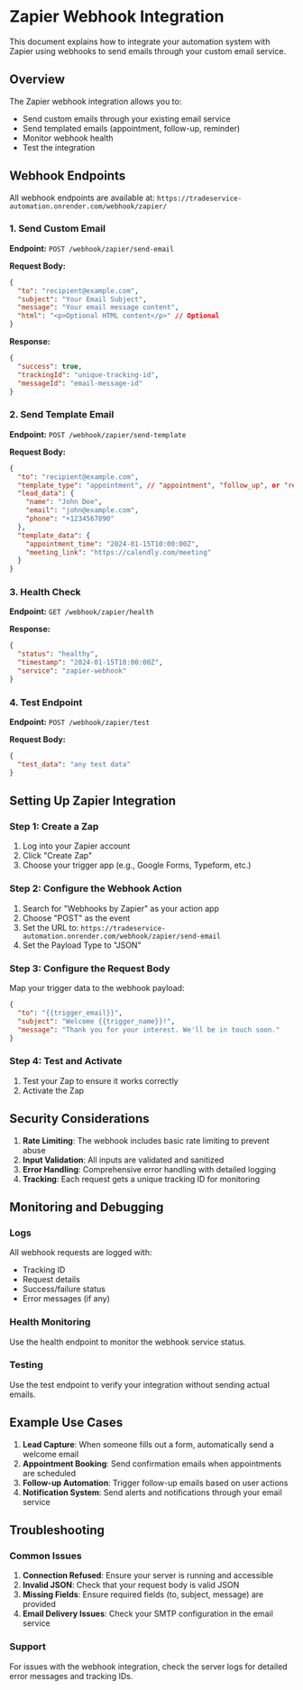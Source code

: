 # Zapier Webhook Integration

This document explains how to integrate your automation system with Zapier using webhooks to send emails through your custom email service.

## Overview

The Zapier webhook integration allows you to:
- Send custom emails through your existing email service
- Send templated emails (appointment, follow-up, reminder)
- Monitor webhook health
- Test the integration

## Webhook Endpoints

All webhook endpoints are available at: `https://tradeservice-automation.onrender.com/webhook/zapier/`

### 1. Send Custom Email

**Endpoint:** `POST /webhook/zapier/send-email`

**Request Body:**
```json
{
  "to": "recipient@example.com",
  "subject": "Your Email Subject",
  "message": "Your email message content",
  "html": "<p>Optional HTML content</p>" // Optional
}
```

**Response:**
```json
{
  "success": true,
  "trackingId": "unique-tracking-id",
  "messageId": "email-message-id"
}
```

### 2. Send Template Email

**Endpoint:** `POST /webhook/zapier/send-template`

**Request Body:**
```json
{
  "to": "recipient@example.com",
  "template_type": "appointment", // "appointment", "follow_up", or "reminder"
  "lead_data": {
    "name": "John Doe",
    "email": "john@example.com",
    "phone": "+1234567890"
  },
  "template_data": {
    "appointment_time": "2024-01-15T10:00:00Z",
    "meeting_link": "https://calendly.com/meeting"
  }
}
```

### 3. Health Check

**Endpoint:** `GET /webhook/zapier/health`

**Response:**
```json
{
  "status": "healthy",
  "timestamp": "2024-01-15T10:00:00Z",
  "service": "zapier-webhook"
}
```

### 4. Test Endpoint

**Endpoint:** `POST /webhook/zapier/test`

**Request Body:**
```json
{
  "test_data": "any test data"
}
```

## Setting Up Zapier Integration

### Step 1: Create a Zap
1. Log into your Zapier account
2. Click "Create Zap"
3. Choose your trigger app (e.g., Google Forms, Typeform, etc.)

### Step 2: Configure the Webhook Action
1. Search for "Webhooks by Zapier" as your action app
2. Choose "POST" as the event
3. Set the URL to: `https://tradeservice-automation.onrender.com/webhook/zapier/send-email`
4. Set the Payload Type to "JSON"

### Step 3: Configure the Request Body
Map your trigger data to the webhook payload:

```json
{
  "to": "{{trigger_email}}",
  "subject": "Welcome {{trigger_name}}!",
  "message": "Thank you for your interest. We'll be in touch soon."
}
```

### Step 4: Test and Activate
1. Test your Zap to ensure it works correctly
2. Activate the Zap

## Security Considerations

1. **Rate Limiting**: The webhook includes basic rate limiting to prevent abuse
2. **Input Validation**: All inputs are validated and sanitized
3. **Error Handling**: Comprehensive error handling with detailed logging
4. **Tracking**: Each request gets a unique tracking ID for monitoring

## Monitoring and Debugging

### Logs
All webhook requests are logged with:
- Tracking ID
- Request details
- Success/failure status
- Error messages (if any)

### Health Monitoring
Use the health endpoint to monitor the webhook service status.

### Testing
Use the test endpoint to verify your integration without sending actual emails.

## Example Use Cases

1. **Lead Capture**: When someone fills out a form, automatically send a welcome email
2. **Appointment Booking**: Send confirmation emails when appointments are scheduled
3. **Follow-up Automation**: Trigger follow-up emails based on user actions
4. **Notification System**: Send alerts and notifications through your email service

## Troubleshooting

### Common Issues

1. **Connection Refused**: Ensure your server is running and accessible
2. **Invalid JSON**: Check that your request body is valid JSON
3. **Missing Fields**: Ensure required fields (to, subject, message) are provided
4. **Email Delivery Issues**: Check your SMTP configuration in the email service

### Support

For issues with the webhook integration, check the server logs for detailed error messages and tracking IDs.